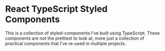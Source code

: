 # React TypeScript Styled Components

This is a collection of styled-components I've built using TypeScript. These components are not the prettiest to look at, more just a collection of practical components that I’ve re-used in multiple projects.
